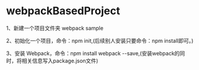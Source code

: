 # webpackBasedProject

1、新建一个项目文件夹 webpack sample

2、初始化一个项目，命令：npm init,(后续别人安装只要命令：npm install即可。)

3、安装 Webpack，命令：npm install webpack --save,(安装webpack的同时，将相关信息写入package.json文件)

